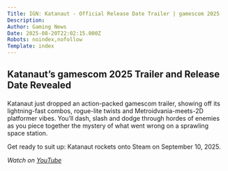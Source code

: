 ```yaml
---
Title: IGN: Katanaut - Official Release Date Trailer | gamescom 2025
Description: 
Author: Gaming News
Date: 2025-08-20T22:02:15.000Z
Robots: noindex,nofollow
Template: index
---
```

<h2>
  
  
  Katanaut’s gamescom 2025 Trailer and Release Date Revealed
</h2>

<p>Katanaut just dropped an action-packed gamescom trailer, showing off its lightning-fast combos, rogue-lite twists and Metroidvania-meets-2D platformer vibes. You’ll dash, slash and dodge through hordes of enemies as you piece together the mystery of what went wrong on a sprawling space station.</p>

<p>Get ready to suit up: Katanaut rockets onto Steam on September 10, 2025.</p>

<p><em>Watch on <a href="https://www.youtube.com/watch?v=A2931LjzLwQ" rel="noopener noreferrer">YouTube</a></em></p>

